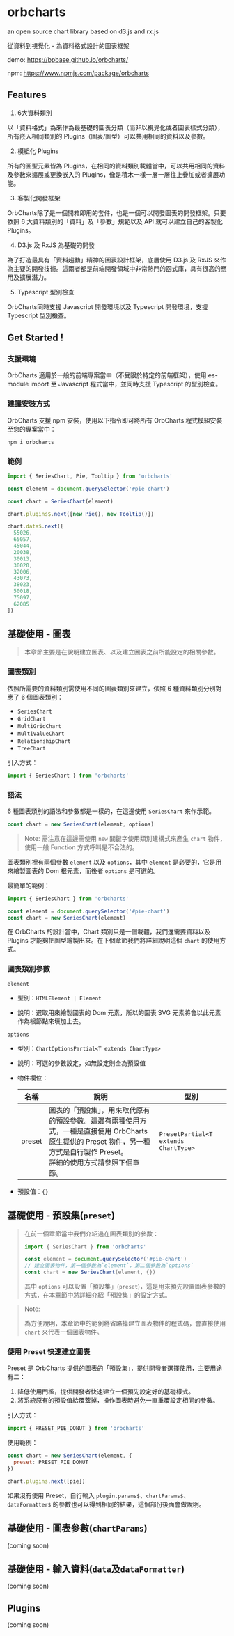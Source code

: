 # orbcharts

an open source chart library based on d3.js and rx.js

從資料到視覺化 - 為資料格式設計的圖表框架

demo: https://bpbase.github.io/orbcharts/

npm: https://www.npmjs.com/package/orbcharts

## Features

1. 6大資料類別

以「資料格式」為來作為最基礎的圖表分類（而非以視覺化或者圖表樣式分類），所有嵌入相同類別的 Plugins（圖表/圖型）可以共用相同的資料以及參數。

2. 模組化 Plugins

所有的圖型元素皆為 Plugins，在相同的資料類別載體當中，可以共用相同的資料及參數來擴展或更換嵌入的 Plugins，像是積木一樣一層一層往上疊加或者擴展功能。

3. 客製化開發框架

OrbCharts除了是一個開箱即用的套件，也是一個可以開發圖表的開發框架。只要依照 6 大資料類別的「資料」及「參數」規範以及 API 就可以建立自己的客製化 Plugins。

4. D3.js 及 RxJS 為基礎的開發

為了打造最具有「資料趨動」精神的圖表設計框架，底層使用 D3.js 及 RxJS 來作為主要的開發技術。這兩者都是前端開發領域中非常熱門的函式庫，具有很高的應用及擴展潛力。

5. Typescript 型別檢查

OrbCharts同時支援 Javascript 開發環境以及 Typescript 開發環境，支援 Typescript 型別檢查。

## Get Started !

### 支援環境

OrbCharts 適用於一般的前端專案當中（不受限於特定的前端框架），使用 es-module import 至 Javascript 程式當中，並同時支援 Typescript 的型別檢查。 


### 建議安裝方式

OrbCharts 支援 npm 安裝，使用以下指令即可將所有 OrbCharts 程式模組安裝至您的專案當中：

```sh
npm i orbcharts
```

### 範例

```js
import { SeriesChart, Pie, Tooltip } from 'orbcharts'

const element = document.querySelector('#pie-chart')

const chart = SeriesChart(element)

chart.plugins$.next([new Pie(), new Tooltip()])

chart.data$.next([
  55026,
  65057,
  45044,
  20038,
  30013,
  30020,
  32006,
  43073,
  38023,
  50018,
  75097,
  62085
])

```

## 基礎使用 - 圖表

> 本章節主要是在說明建立圖表、以及建立圖表之前所能設定的相關參數。

### 圖表類別

依照所需要的資料類別需使用不同的圖表類別來建立，依照 6 種資料類別分別對應了 6 個圖表類別：

* `SeriesChart`
* `GridChart`
* `MultiGridChart`
* `MultiValueChart`
* `RelationshipChart`
* `TreeChart`


引入方式：

```js
import { SeriesChart } from 'orbcharts'
```


### 語法

6 種圖表類別的語法和參數都是一樣的，在這邊使用 `SeriesChart` 來作示範。

```js
const chart = new SeriesChart(element, options)
```

> Note: 需注意在這邊需使用 `new` 關鍵字使用類別建構式來產生 `chart` 物件，使用一般 Function 方式呼叫是不合法的。



圖表類別裡有兩個參數 `element` 以及 `options`，其中 `element` 是必要的，它是用來繪製圖表的 Dom 根元素，而後者 `options` 是可選的。

最簡單的範例：

```js
import { SeriesChart } from 'orbcharts'

const element = document.querySelector('#pie-chart')
const chart = new SeriesChart(element)
```



在 OrbCharts 的設計當中，Chart 類別只是一個載體，我們還需要資料以及 Plugins 才能夠把圖型繪製出來。在下個章節我們將詳細說明這個 `chart` 的使用方式。



### 圖表類別參數

`element`

* 型別：`HTMLElement | Element`

* 說明：選取用來繪製圖表的 Dom 元素，所以的圖表 SVG 元素將會以此元素作為根節點來填加上去。




`options`

* 型別：`ChartOptionsPartial<T extends ChartType>`

* 說明：可選的參數設定，如無設定則全為預設值

* 物件欄位：

  | 名稱   | 說明                                                         | 型別                                 |
  | ------ | ------------------------------------------------------------ | ------------------------------------ |
  | preset | 圖表的「預設集」，用來取代原有的預設參數。這邊有兩種使用方式，一種是直接使用 OrbCharts 原生提供的 Preset 物件，另一種方式是自行製作 Preset。<br />詳細的使用方式請參照下個章節。 | `PresetPartial<T extends ChartType>` |

* 預設值：`{}`



## 基礎使用 - 預設集(`preset`)

> 在前一個章節當中我們介紹過在圖表類別的參數：
>
> ```js
> import { SeriesChart } from 'orbcharts'
> 
> const element = document.querySelector('#pie-chart')
> // 建立圖表物件，第一個參數為`element`，第二個參數為`options`
> const chart = new SeriesChart(element, {})
> ```
>
> 其中 `options` 可以設置「預設集」(`preset`)，這是用來預先設置圖表參數的方式，在本章節中將詳細介紹「預設集」的設定方式。



> Note:
> 
> 為方便說明，本章節中的範例將省略掉建立圖表物件的程式碼，會直接使用 `chart` 來代表一個圖表物件。


### 使用 Preset 快速建立圖表

Preset 是 OrbCharts 提供的圖表的「預設集」，提供開發者選擇使用，主要用途有二：

1. 降低使用門檻，提供開發者快速建立一個預先設定好的基礎樣式。
2. 將系統原有的預設值給覆蓋掉，操作圖表時避免一直重覆設定相同的參數。


引入方式：

```js
import { PRESET_PIE_DONUT } from 'orbcharts'
```



使用範例：

```js
const chart = new SeriesChart(element, {
  preset: PRESET_PIE_DONUT
})

chart.plugins.next([pie])
```

如果沒有使用 Preset，自行輸入 `plugin.params$`、`chartParams$`、`dataFormatter$` 的參數也可以得到相同的結果，這個部份後面會做說明。


## 基礎使用 - 圖表參數(`chartParams`)

(coming soon)

## 基礎使用 - 輸入資料(`data`及`dataFormatter`)

(coming soon)

## Plugins

(coming soon)


